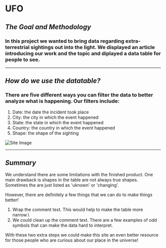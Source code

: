 # UFO

## *The Goal and Methodology*
### In this project we wanted to bring data regarding extra-terrestrial sightings out into the light. We displayed an article introducing our work and the topic and diplayed a data table for people to see. 

---
## *How do we use the datatable?*
### There are five different ways you can filter the data to better analyze what is happening. Our filters include:
1. Date: the date the incident took place
2. City: the city in which the event happened
3. State: the state in which the event happened
4. Country: the country in which the event happened
5. Shape: the shape of the sighting

![Site Image](https://github.com/05Perseus/UFO_Analysis/blob/main/Resources/filterimage.png)



---
## *Summary*
We understand there are some limitations with the finished product. One main drawback is shapes in the table are not always true shapes. Sometimes the are just listed as 'uknown' or 'changing'.

However, there are definitely a few things that we can do to make things better!

1. Wrap the comment text. This would help to make the table more narrow.\
2. We could clean up the comment text. There are a few examples of odd symbols that can make the data hard to interpret.

With these two extra steps we could make this site an even better resource for those people who are curious about our place in the universe!
 
